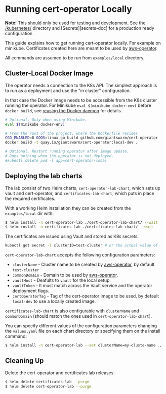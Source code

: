 # Running cert-operator Locally

**Note:** This should only be used for testing and development. See the
[/kubernetes/][kubernetes-dir] directory and [Secrets][secrets-doc] for
a production ready configuration.

[kubernetes-dir]: https://github.com/giantswarm/cert-operator/tree/master/kubernetes
[secrests-doc]: https://github.com/giantswarm/cert-operator#secrets

This guide explains how to get running cert-operator locally. For example on
minikube. Certificates created here are meant to be used by [aws-operator].

All commands are assumed to be run from `examples/local` directory.

[aws-operator]: https://github.com/giantswarm/aws-operator

## Cluster-Local Docker Image

The operator needs a connection to the K8s API. The simplest approach is to run
as a deployment and use the "in cluster" configuration.

In that case the Docker image needs to be accessible from the K8s cluster
running the operator. For Minikube `eval $(minikube docker-env)` before `docker
build`, see [reusing the Docker daemon] for details.

[reusing the docker daemon]: https://github.com/kubernetes/minikube/blob/master/docs/reusing_the_docker_daemon.md

```bash
# Optional. Only when using Minikube.
eval $(minikube docker-env)

# From the root of the project, where the Dockerfile resides
CGO_ENABLED=0 GOOS=linux go build github.com/giantswarm/cert-operator
docker build -t quay.io/giantswarm/cert-operator:local-dev .

# Optional. Restart running operator after image update.
# Does nothing when the operator is not deployed.
#kubectl delete pod -l app=cert-operator-local
```

## Deploying the lab charts

The lab consist of two Helm charts, `cert-operator-lab-chart`, which sets up vault and cert-operator,
and `certificates-lab-chart`, which puts in place the required certificates.

With a working Helm installation they can be created from the `examples/local` dir with:

```bash
$ helm install -n cert-operator-lab ./cert-operator-lab-chart/ --wait
$ helm install -n certificates-lab ./certificates-lab-chart/ --wait
```

The certificates are issued using Vault and stored as K8s secrets.

```bash
kubectl get secret -l clusterID=test-cluster # or the actual value of `clusterName`
```

`cert-operator-lab-chart` accepts the following configuration parameters:
* `clusterName` - Cluster name to be created by [aws-operator], by default `test-cluster`
* `commonDomain` - Domain to be used by [aws-operator].
* `vaultHost` - Deafults to `vault` for the local setup.
* `vaultToken` - It must match across the Vault service and the operator deployment flags.
* `certOperatorTag` - Tag of the cert-operator image to be used, by default `local-dev` to use a locally created
image.

`certificates-lab-chart` is also configurable with `clusterName` and `commonDomain` (should match the ones
used in `cert-operator-lab-chart`).


You can specify different values of the configuration parameters changing the `values.yaml` file on each
chart directory or specifying them on the install command:
```bash
$ helm install -n cert-operator-lab --set clusterName=my-cluste-name ./cert-operator-lab-chart/ --wait
```

## Cleaning Up

Delete the cert-operator and certificates lab releases:

```bash
$ helm delete certificates-lab --purge
$ helm delete cert-operator-lab --purge
```
